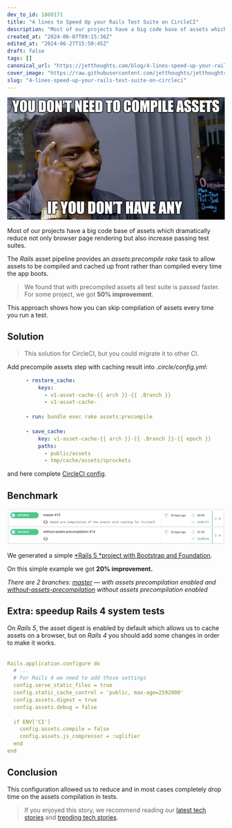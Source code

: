 ```yaml
---
dev_to_id: 1880171
title: "4 lines to Speed Up your Rails Test Suite on CircleCI"
description: "Most of our projects have a big code base of assets which dramatically reduce not only browser page..."
created_at: "2024-06-07T09:15:36Z"
edited_at: "2024-06-27T15:50:45Z"
draft: false
tags: []
canonical_url: "https://jetthoughts.com/blog/4-lines-speed-up-your-rails-test-suite-on-circleci/"
cover_image: "https://raw.githubusercontent.com/jetthoughts/jetthoughts.github.io/master/static/assets/img/blog/4-lines-speed-up-your-rails-test-suite-on-circleci/file_0.jpeg"
slug: "4-lines-speed-up-your-rails-test-suite-on-circleci"
---
```

![](https://raw.githubusercontent.com/jetthoughts/jetthoughts.github.io/master/static/assets/img/blog/4-lines-speed-up-your-rails-test-suite-on-circleci/file_0.jpeg)

Most of our projects have a big code base of assets which dramatically reduce not only browser page rendering but also increase passing test suites.

The *Rails* asset pipeline provides an *assets:precompile* *rake* task to allow assets to be compiled and cached up front rather than compiled every time the app boots.
>  We found that with precompiled assets all test suite is passed faster. For some project, we got **50% improvement**.

This approach shows how you can skip compilation of assets every time you run a test.

## Solution
>  This solution for CircleCI, but you could migrate it to other CI.

Add precompile assets step with caching result into *.circle/config.yml*:

```yaml
      - restore_cache:
          keys:
            - v1-asset-cache-{{ arch }}-{{ .Branch }}
            - v1-asset-cache-

      - run: bundle exec rake assets:precompile

      - save_cache:
          key: v1-asset-cache-{{ arch }}-{{ .Branch }}-{{ epoch }}
          paths:
            - public/assets
            - tmp/cache/assets/sprockets
```

and here complete [CircleCI config](https://gist.github.com/pftg/92cb374182ffec19c37352c435fb3684).

## Benchmark

![](https://raw.githubusercontent.com/jetthoughts/jetthoughts.github.io/master/static/assets/img/blog/4-lines-speed-up-your-rails-test-suite-on-circleci/file_1.jpeg)

We generated a simple [*Rails 5 *project with Bootstrap and Foundation](https://github.com/jetthoughts/playground-for-speedup-tests-by-precompile-assets).

On this simple example we got **20% improvement.**

*There are 2 branches: [master](https://github.com/jetthoughts/playground-for-speedup-tests-by-precompile-assets/tree/master) — with assets precompilation enabled and [without-assets-precompilation](https://github.com/jetthoughts/playground-for-speedup-tests-by-precompile-assets/tree/without-assets-precompilation) without assets precompilation enabled*

## Extra: speedup Rails 4 system tests

On *Rails 5*, the asset digest is enabled by default which allows us to cache assets on a browser, but on *Rails 4* you should add some changes in order to make it works.

```yaml

Rails.application.configure do
  # ...
  # For Rails 4 we need to add those settings
  config.serve_static_files = true
  config.static_cache_control = 'public, max-age=2592000'
  config.assets.digest = true
  config.assets.debug = false

  if ENV['CI']
    config.assets.compile = false
    config.assets.js_compressor = :uglifier
  end
end
```
## Conclusion

This configuration allowed us to reduce and in most cases completely drop time on the assets compilation in tests.
>  If you enjoyed this story, we recommend reading our [latest tech stories](https://jtway.co) and [trending tech stories](https://jtway.co/trending).
